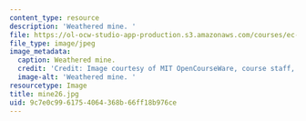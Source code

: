 ```yaml
---
content_type: resource
description: 'Weathered mine. '
file: https://ol-ocw-studio-app-production.s3.amazonaws.com/courses/ec-s06-design-for-demining-spring-2007/9c7e0c9961754064368b66ff18b976ce_mine26.jpg
file_type: image/jpeg
image_metadata:
  caption: Weathered mine.
  credit: 'Credit: Image courtesy of MIT OpenCourseWare, course staff, and students.'
  image-alt: 'Weathered mine. '
resourcetype: Image
title: mine26.jpg
uid: 9c7e0c99-6175-4064-368b-66ff18b976ce
---
```

